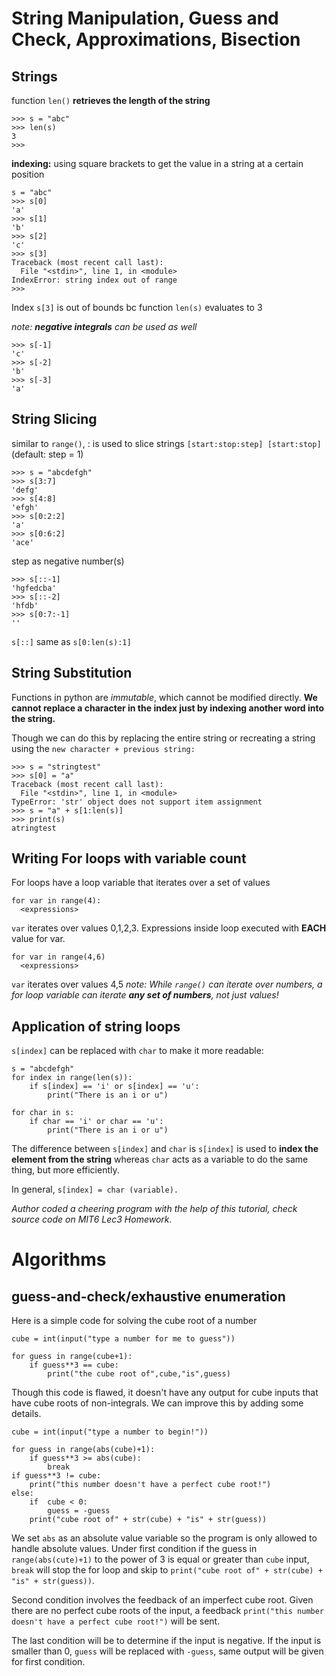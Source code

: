 # String Manipulation, Guess and Check, Approximations, Bisection

## Strings
function `len()` **retrieves the length of the string**

```
>>> s = "abc"
>>> len(s)
3
>>>
```
**indexing:** using square brackets to get the value in a string at a certain position
```
s = "abc"
>>> s[0]
'a'
>>> s[1]
'b'
>>> s[2]
'c'
>>> s[3]
Traceback (most recent call last):
  File "<stdin>", line 1, in <module>
IndexError: string index out of range
>>>
```
Index `s[3]` is out of bounds bc function `len(s)` evaluates to 3

*note: **negative integrals** can be used as well*
```
>>> s[-1]
'c'
>>> s[-2]
'b'
>>> s[-3]
'a'
```
## String Slicing

similar to `range()`, : is used to slice strings `[start:stop:step] [start:stop]` (default: step = 1)
```
>>> s = "abcdefgh"
>>> s[3:7]
'defg'
>>> s[4:8]
'efgh'
>>> s[0:2:2]
'a'
>>> s[0:6:2]
'ace'
```
step as negative number(s)
```
>>> s[::-1]
'hgfedcba'
>>> s[::-2]
'hfdb'
>>> s[0:7:-1]
''
```
`s[::]` same as `s[0:len(s):1]`

## String Substitution 
Functions in python are *immutable*, which cannot be modified directly. **We cannot replace a character in the index just by indexing another word into the string.**

Though we can do this by replacing the entire string or recreating a string using the `new character + previous string:`
```
>>> s = "stringtest"
>>> s[0] = "a"
Traceback (most recent call last):
  File "<stdin>", line 1, in <module>
TypeError: 'str' object does not support item assignment
>>> s = "a" + s[1:len(s)]
>>> print(s)
atringtest
```

## Writing For loops with variable count
For loops have a loop variable that iterates over a set of values
```
for var in range(4): 
  <expressions> 
```
`var` iterates over values 0,1,2,3. Expressions inside loop executed with **EACH** value for var.
```
for var in range(4,6)
  <expressions>
```
`var` iterates over values 4,5
*note: While `range()` can iterate over numbers, a for loop variable can iterate **any set of numbers**, not just values!*

## Application of string loops
`s[index]` can be replaced with `char` to make it more readable:
```
s = "abcdefgh"
for index in range(len(s)):
    if s[index] == 'i' or s[index] == 'u':
        print("There is an i or u")
        
for char in s:
    if char == 'i' or char == 'u':
        print("There is an i or u")
```
The difference between `s[index]` and `char` is `s[index]` is used to **index the element from the string** whereas `char` acts as a variable to do the same thing, but more efficiently.

In general, `s[index] = char (variable).`

*Author coded a cheering program with the help of this tutorial, check source code on MIT6 Lec3 Homework.*

# Algorithms

## guess-and-check/exhaustive enumeration
Here is a simple code for solving the cube root of a number
```
cube = int(input("type a number for me to guess"))

for guess in range(cube+1):
    if guess**3 == cube:
        print("the cube root of",cube,"is",guess)
```
Though this code is flawed, it doesn't have any output for cube inputs that have cube roots of non-integrals. We can improve this by adding some details.
```
cube = int(input("type a number to begin!"))

for guess in range(abs(cube)+1):
    if guess**3 >= abs(cube):
        break
if guess**3 != cube:
    print("this number doesn't have a perfect cube root!")
else:
    if  cube < 0:
        guess = -guess
    print("cube root of" + str(cube) + "is" + str(guess))
```
We set `abs` as an absolute value variable so the program is only allowed to handle absolute values. Under first condition if the guess in `range(abs(cute)+1)` to the power of 3 is equal or greater than `cube` input, `break` will stop the for loop and skip to `print("cube root of" + str(cube) + "is" + str(guess))`.

Second condition involves the feedback of an imperfect cube root. Given there are no perfect cube roots of the input, a feedback `print("this number doesn't have a perfect cube root!")` will be sent.

The last condition will be to determine if the input is negative. If the input is smaller than 0, `guess` will be replaced with `-guess`, same output will be given for first condition.


